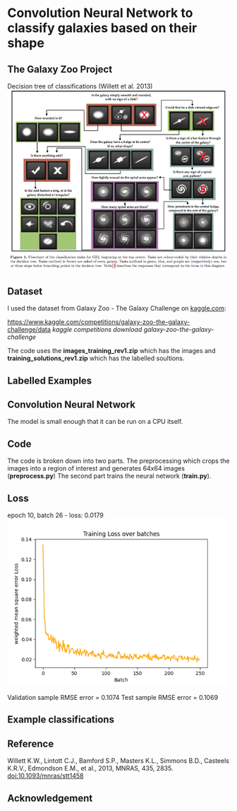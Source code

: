 # Convolution Neural Network to classify galaxies based on their shape

## The Galaxy Zoo Project
 Decision tree of classifications (Willett et al. 2013)
![Decision tree](https://github.com/matheenm/GalaxyClassification/blob/main/Images/Decision_tree.png)

## Dataset
I used the dataset from  Galaxy Zoo - The Galaxy Challenge on [kaggle.com](www.kaggle.com):

https://www.kaggle.com/competitions/galaxy-zoo-the-galaxy-challenge/data
*kaggle competitions download galaxy-zoo-the-galaxy-challenge*

The code uses the **images_training_rev1.zip** which has the images and **training_solutions_rev1.zip** which has the labelled soultions.

## Labelled Examples

## Convolution Neural Network

The model is small enough that it can be run on a CPU itself. 

## Code
The code is broken down into two parts. The preprocessing which crops the images into a region of interest and generates 64x64 images (**preprocess.py**) 
The second part trains the neural network (**train.py**).

## Loss
epoch 10, batch 26 - loss: 0.0179
![Loss](https://github.com/matheenm/GalaxyClassification/blob/main/Images/training_loss.png)

Validation sample RMSE error =  0.1074
Test sample RMSE error =  0.1069

## Example classifications

## Reference
Willett K.W., Lintott C.J., Bamford S.P., Masters K.L., Simmons B.D., Casteels K.R.V., Edmondson E.M., et al., 2013, MNRAS, 435, 2835. [doi:10.1093/mnras/stt1458](https://doi.org/10.1093/mnras/stt1458)

## Acknowledgement
